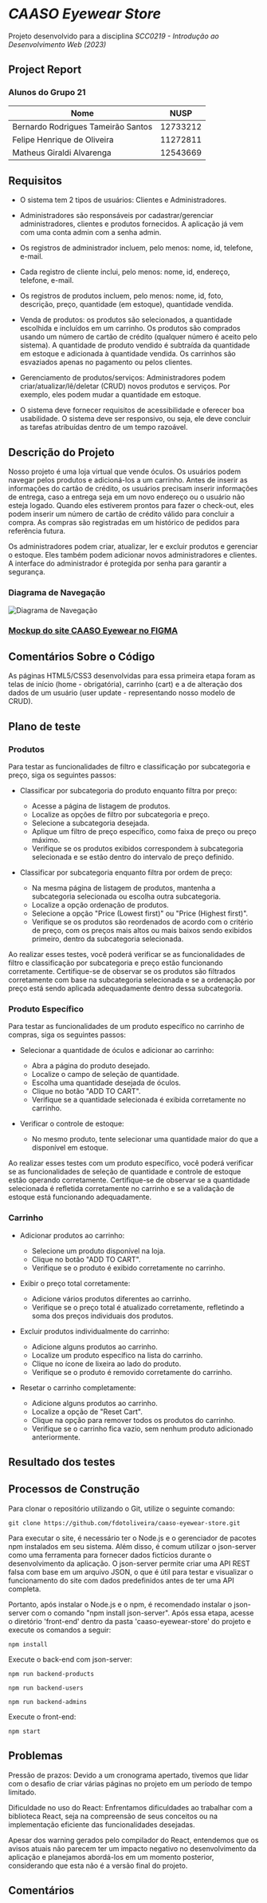# _CAASO Eyewear Store_ 
Projeto desenvolvido para a disciplina _SCC0219 - Introdução ao Desenvolvimento Web (2023)_

## Project Report

### Alunos do Grupo 21

| Nome | NUSP |
| ------ | ------ |
| Bernardo Rodrigues Tameirão Santos | 12733212 |
| Felipe Henrique de Oliveira | 11272811 |
| Matheus Giraldi Alvarenga | 12543669 |

## Requisitos
- O sistema tem 2 tipos de usuários: Clientes e Administradores.

- Administradores são responsáveis por cadastrar/gerenciar administradores, clientes e produtos fornecidos. A aplicação já vem com uma conta admin com a senha admin.

- Os registros de administrador incluem, pelo menos: nome, id, telefone, e-mail.

- Cada registro de cliente inclui, pelo menos: nome, id, endereço, telefone, e-mail.

- Os registros de produtos incluem, pelo menos: nome, id, foto, descrição, preço, quantidade (em estoque), quantidade vendida.

- Venda de produtos: os produtos são selecionados, a quantidade escolhida e incluídos em um carrinho. Os produtos são comprados usando um número de cartão de crédito (qualquer número é aceito pelo sistema). A quantidade de produto vendido é subtraída da quantidade em estoque e adicionada à quantidade vendida. Os carrinhos são esvaziados apenas no pagamento ou pelos clientes.

- Gerenciamento de produtos/serviços: Administradores podem criar/atualizar/lê/deletar (CRUD) novos produtos e serviços. Por exemplo, eles podem mudar a quantidade em estoque.

- O sistema deve fornecer requisitos de acessibilidade e oferecer boa usabilidade. O sistema deve ser responsivo, ou seja, ele deve concluir as tarefas atribuídas dentro de um tempo razoável.

## Descrição do Projeto

Nosso projeto é uma loja virtual que vende óculos. Os usuários podem navegar pelos produtos e adicioná-los a um carrinho. Antes de inserir as informações do cartão de crédito, os usuários precisam inserir informações de entrega, caso a entrega seja em um novo endereço ou o usuário não esteja logado. Quando eles estiverem prontos para fazer o check-out, eles podem inserir um número de cartão de crédito válido para concluir a compra. As compras são registradas em um histórico de pedidos para referência futura.

Os administradores podem criar, atualizar, ler e excluir produtos e gerenciar o estoque. Eles também podem adicionar novos administradores e clientes. A interface do administrador é protegida por senha para garantir a segurança.

### Diagrama de Navegação

![Diagrama de Navegação](navigation_diagram.png)


### [Mockup do site CAASO Eyewear no FIGMA](https://www.figma.com/file/8UUIxMVwJ5aWvJciDRd1N9/Trabalho-WEB?type=design&node-id=3%3A2&t=hfZTwQtrPaKur3k5-1)

## Comentários Sobre o Código
As páginas HTML5/CSS3 desenvolvidas para essa primeira etapa foram as telas de início (home - obrigatória), carrinho (cart) e a de alteração dos dados de um usuário (user update - representando nosso modelo de CRUD).

## Plano de teste

### Produtos

Para testar as funcionalidades de filtro e classificação por subcategoria e preço, siga os seguintes passos:

- Classificar por subcategoria do produto enquanto filtra por preço:

  - Acesse a página de listagem de produtos.
  - Localize as opções de filtro por subcategoria e preço.
  - Selecione a subcategoria desejada.
  - Aplique um filtro de preço específico, como faixa de preço ou preço máximo.
  - Verifique se os produtos exibidos correspondem à subcategoria selecionada e se estão dentro do intervalo de preço definido.

- Classificar por subcategoria enquanto filtra por ordem de preço:

  - Na mesma página de listagem de produtos, mantenha a subcategoria selecionada ou escolha outra subcategoria.
  - Localize a opção ordenação de produtos.
  - Selecione a opção "Price (Lowest first)" ou "Price (Highest first)".
  - Verifique se os produtos são reordenados de acordo com o critério de preço, com os preços mais altos ou mais baixos sendo exibidos primeiro, dentro da subcategoria selecionada.

Ao realizar esses testes, você poderá verificar se as funcionalidades de filtro e classificação por subcategoria e preço estão funcionando corretamente. Certifique-se de observar se os produtos são filtrados corretamente com base na subcategoria selecionada e se a ordenação por preço está sendo aplicada adequadamente dentro dessa subcategoria.


### Produto Específico

Para testar as funcionalidades de um produto específico no carrinho de compras, siga os seguintes passos:

- Selecionar a quantidade de óculos e adicionar ao carrinho:

  - Abra a página do produto desejado.
  - Localize o campo de seleção de quantidade.
  - Escolha uma quantidade desejada de óculos.
  - Clique no botão "ADD TO CART".
  - Verifique se a quantidade selecionada é exibida corretamente no carrinho.

- Verificar o controle de estoque:

  - No mesmo produto, tente selecionar uma quantidade maior do que a disponível em estoque.

Ao realizar esses testes com um produto específico, você poderá verificar se as funcionalidades de seleção de quantidade e controle de estoque estão operando corretamente. Certifique-se de observar se a quantidade selecionada é refletida corretamente no carrinho e se a validação de estoque está funcionando adequadamente.

### Carrinho

- Adicionar produtos ao carrinho:
  
  - Selecione um produto disponível na loja.
  - Clique no botão "ADD TO CART".
  - Verifique se o produto é exibido corretamente no carrinho.

- Exibir o preço total corretamente:

  - Adicione vários produtos diferentes ao carrinho.
  - Verifique se o preço total é atualizado corretamente, refletindo a soma dos preços individuais dos produtos.

- Excluir produtos individualmente do carrinho:

  - Adicione alguns produtos ao carrinho.
  - Localize um produto específico na lista do carrinho.
  - Clique no ícone de lixeira ao lado do produto.
  - Verifique se o produto é removido corretamente do carrinho.

- Resetar o carrinho completamente:

  - Adicione alguns produtos ao carrinho.
  - Localize a opção de "Reset Cart".
  - Clique na opção para remover todos os produtos do carrinho.
  - Verifique se o carrinho fica vazio, sem nenhum produto adicionado anteriormente.

## Resultado dos testes

## Processos de Construção
Para clonar o repositório utilizando o Git, utilize o seguinte comando: 

`git clone https://github.com/fdotoliveira/caaso-eyewear-store.git`

Para executar o site, é necessário ter o Node.js e o gerenciador de pacotes npm instalados em seu sistema. Além disso, é comum utilizar o json-server como uma ferramenta para fornecer dados fictícios durante o desenvolvimento da aplicação. O json-server permite criar uma API REST falsa com base em um arquivo JSON, o que é útil para testar e visualizar o funcionamento do site com dados predefinidos antes de ter uma API completa.

Portanto, após instalar o Node.js e o npm, é recomendado instalar o json-server com o comando "npm install json-server". Após essa etapa, acesse o diretório 'front-end' dentro da pasta 'caaso-eyewear-store' do projeto e execute os comandos a seguir:

`npm install`

Execute o back-end com json-server:

`npm run backend-products`

`npm run backend-users`

`npm run backend-admins`

Execute o front-end:

`npm start`

## Problemas
Pressão de prazos: Devido a um cronograma apertado, tivemos que lidar com o desafio de criar várias páginas no projeto em um período de tempo limitado.

Dificuldade no uso do React: Enfrentamos dificuldades ao trabalhar com a biblioteca React, seja na compreensão de seus conceitos ou na implementação eficiente das funcionalidades desejadas.

Apesar dos warning gerados pelo compilador do React, entendemos que os avisos atuais não parecem ter um impacto negativo no desenvolvimento da aplicação e planejamos abordá-los em um momento posterior, considerando que esta não é a versão final do projeto.
## Comentários


